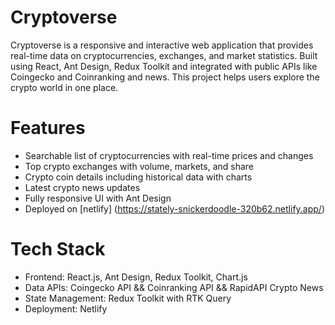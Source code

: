 # Cryptoverse
Cryptoverse is a responsive and interactive web application that provides real-time data on cryptocurrencies, exchanges, and market statistics. Built using React, Ant Design, Redux Toolkit and integrated with public APIs like Coingecko and Coinranking and news. This project helps users explore the crypto world in one place.

# Features

- Searchable list of cryptocurrencies with real-time prices and changes
- Top crypto exchanges with volume, markets, and share
- Crypto coin details including historical data with charts
- Latest crypto news updates
- Fully responsive UI with Ant Design
- Deployed on [netlify] (https://stately-snickerdoodle-320b62.netlify.app/)
# Tech Stack
- Frontend: React.js, Ant Design, Redux Toolkit, Chart.js
- Data APIs: Coingecko API && Coinranking API && RapidAPI Crypto News
- State Management: Redux Toolkit with RTK Query
- Deployment: Netlify
